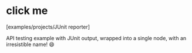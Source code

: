 # click me

[examples/projects/JUnit reporter]

API testing example with JUnit output, wrapped into a single node, with an irresistible name! 😄

